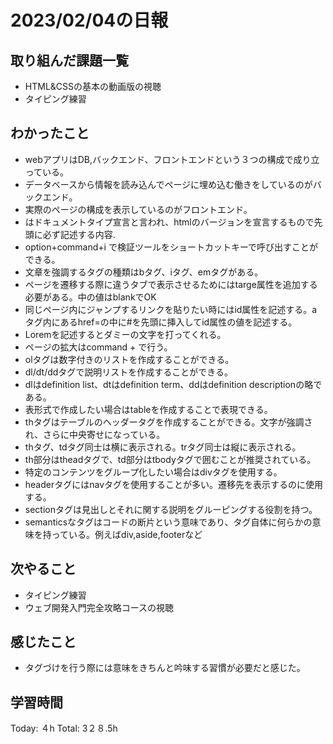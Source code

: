 # 2023/02/04の日報
## 取り組んだ課題一覧
* HTML&CSSの基本の動画版の視聴
* タイピング練習
## わかったこと
* webアプリはDB,バックエンド、フロントエンドという３つの構成で成り立っている。
* データベースから情報を読み込んでページに埋め込む働きをしているのがバックエンド。
* 実際のページの構成を表示しているのがフロントエンド。
* <!DOCTYPE html>はドキュメントタイプ宣言と言われ、htmlのバージョンを宣言するもので先頭に必ず記述する内容.
* option+command+i で検証ツールをショートカットキーで呼び出すことができる。
* 文章を強調するタグの種類はbタグ、iタグ、emタグがある。
*  ページを遷移する際に違うタブで表示させるためにはtarge属性を追加する必要がある。中の値はblankでOK
*  同じページ内にジャンプするリンクを貼りたい時にはid属性を記述する。aタグ内にあるhref=の中に#を先頭に挿入してid属性の値を記述する。
*  Loremを記述するとダミーの文字を打ってくれる。
*  ページの拡大はcommand + で行う。
*  olタグは数字付きのリストを作成することができる。
*  dl/dt/ddタグで説明リストを作成することができる。
  *  dlはdefinition list、dtはdefinition term、ddはdefinition descriptionの略である。
*  表形式で作成したい場合はtableを作成することで表現できる。
*  thタグはテーブルのヘッダータグを作成することができる。文字が強調され、さらに中央寄せになっている。
*  thタグ、tdタグ同士は横に表示される。trタグ同士は縦に表示される。
*  th部分はtheadタグで、td部分はtbodyタグで囲むことが推奨されている。
*  特定のコンテンツをグループ化したい場合はdivタグを使用する。
*  headerタグにはnavタグを使用することが多い。遷移先を表示するのに使用する。
*  sectionタグは見出しとそれに関する説明をグルーピングする役割を持つ。
*  semanticsなタグはコードの断片という意味であり、タグ自体に何らかの意味を持っている。例えばdiv,aside,footerなど   
## 次やること
* タイピング練習
* ウェブ開発入門完全攻略コースの視聴
## 感じたこと
* タグづけを行う際には意味をきちんと吟味する習慣が必要だと感じた。
## 学習時間
Today: ４h
Total: 3２８.5h

